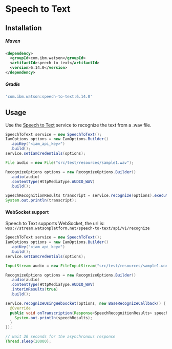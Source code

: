 # Speech to Text

## Installation

##### Maven
```xml
<dependency>
  <groupId>com.ibm.watson</groupId>
  <artifactId>speech-to-text</artifactId>
  <version>6.14.0</version>
</dependency>
```

##### Gradle
```gradle
'com.ibm.watson:speech-to-text:6.14.0'
```

## Usage
Use the [Speech to Text][speech_to_text] service to recognize the text from a .wav file.

```java
SpeechToText service = new SpeechToText();
IamOptions options = new IamOptions.Builder()
  .apiKey("<iam_api_key>")
  .build();
service.setIamCredentials(options);

File audio = new File("src/test/resources/sample1.wav");

RecognizeOptions options = new RecognizeOptions.Builder()
  .audio(audio)
  .contentType(HttpMediaType.AUDIO_WAV)
  .build();

SpeechRecognitionResults transcript = service.recognize(options).execute().getResult();
System.out.println(transcript);
```

#### WebSocket support

Speech to Text supports WebSocket, the url is: `wss://stream.watsonplatform.net/speech-to-text/api/v1/recognize`

```java
SpeechToText service = new SpeechToText();
IamOptions options = new IamOptions.Builder()
  .apiKey("<iam_api_key>")
  .build();
service.setIamCredentials(options);

InputStream audio = new FileInputStream("src/test/resources/sample1.wav");

RecognizeOptions options = new RecognizeOptions.Builder()
  .audio(audio)
  .contentType(HttpMediaType.AUDIO_WAV)
  .interimResults(true)
  .build();

service.recognizeUsingWebSocket(options, new BaseRecognizeCallback() {
  @Override
  public void onTranscription(Response<SpeechRecognitionResults> speechResults) {
    System.out.println(speechResults);
  }
});

// wait 20 seconds for the asynchronous response
Thread.sleep(20000);
```

[speech_to_text]: https://console.bluemix.net/docs/services/speech-to-text/index.html
